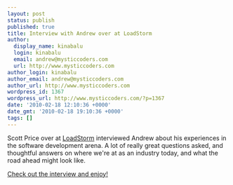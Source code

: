 ```yaml
---
layout: post
status: publish
published: true
title: Interview with Andrew over at LoadStorm
author:
  display_name: kinabalu
  login: kinabalu
  email: andrew@mysticcoders.com
  url: http://www.mysticcoders.com
author_login: kinabalu
author_email: andrew@mysticcoders.com
author_url: http://www.mysticcoders.com
wordpress_id: 1367
wordpress_url: http://www.mysticcoders.com/?p=1367
date: '2010-02-18 12:10:36 +0000'
date_gmt: '2010-02-18 19:10:36 +0000'
tags: []
---
```

<p>Scott Price over at <a href="http://loadstorm.com" target="_blank">LoadStorm</a> interviewed Andrew about his experiences in the software development arena.  A lot of really great questions asked, and thoughtful answers on where we're at as an industry today, and what the road ahead might look like.</p>
<p><a href="http://loadstorm.com/2010/interview-head-geek-andrew-lombardi">Check out the interview and enjoy!</a></p>
